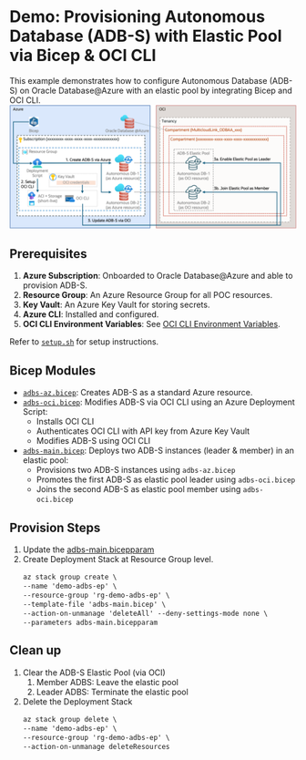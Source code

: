 # Demo: Provisioning Autonomous Database (ADB-S) with Elastic Pool via Bicep & OCI CLI

This example demonstrates how to configure Autonomous Database (ADB-S) on Oracle Database@Azure with an elastic pool by integrating Bicep and OCI CLI.
![Provision Autonomous Database with Elastic pool via Bicep and OCI CLI)](adbs-epool-bicep-ocicli.png)

## Prerequisites

1. **Azure Subscription**: Onboarded to Oracle Database@Azure and able to provision ADB-S.
2. **Resource Group**: An Azure Resource Group for all POC resources.
3. **Key Vault**: An Azure Key Vault for storing secrets.
4. **Azure CLI**: Installed and configured.
5. **OCI CLI Environment Variables**: See [OCI CLI Environment Variables](https://docs.oracle.com/en-us/iaas/Content/API/SDKDocs/clienvironmentvariables.htm).

Refer to [`setup.sh`](setup.sh) for setup instructions.

## Bicep Modules

- [`adbs-az.bicep`](adbs-az.bicep): Creates ADB-S as a standard Azure resource.
- [`adbs-oci.bicep`](adbs-oci.bicep): Modifies ADB-S via OCI CLI using an Azure Deployment Script:
    - Installs OCI CLI
    - Authenticates OCI CLI with API key from Azure Key Vault
    - Modifies ADB-S using OCI CLI
- [`adbs-main.bicep`](adbs-main.bicep): Deploys two ADB-S instances (leader & member) in an elastic pool:
    - Provisions two ADB-S instances using `adbs-az.bicep`
    - Promotes the first ADB-S as elastic pool leader using `adbs-oci.bicep`
    - Joins the second ADB-S as elastic pool member using `adbs-oci.bicep`

## Provision Steps
1. Update the [adbs-main.bicepparam](adbs-main.bicepparam)
2. Create Deployment Stack at Resource Group level.
    ```
    az stack group create \
    --name 'demo-adbs-ep' \
    --resource-group 'rg-demo-adbs-ep' \
    --template-file 'adbs-main.bicep' \
    --action-on-unmanage 'deleteAll' --deny-settings-mode none \
    --parameters adbs-main.bicepparam
    ```
## Clean up
1. Clear the ADB-S Elastic Pool (via OCI)
    1. Member ADBS: Leave the elastic pool
    2. Leader ADBS: Terminate the elastic pool
2. Delete the Deployment Stack
    ```
    az stack group delete \
    --name 'demo-adbs-ep' \
    --resource-group 'rg-demo-adbs-ep' \
    --action-on-unmanage deleteResources
    ```